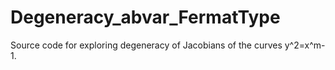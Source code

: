 # Degeneracy_abvar_FermatType
Source code for exploring degeneracy of Jacobians of the curves y^2=x^m-1.
